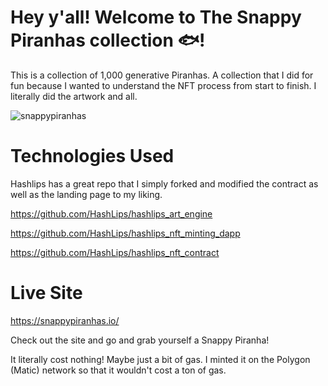 # Hey y'all! Welcome to The Snappy Piranhas collection 🐟!

This is a collection of 1,000 generative Piranhas. A collection that I did for fun because I wanted to understand the NFT process from start to finish. 
I literally did the artwork and all.

![snappypiranhas](https://user-images.githubusercontent.com/88997637/150662196-a9e1338c-d431-4406-bef7-4022db11efc9.gif)

# Technologies Used

Hashlips has a great repo that I simply forked and modified the contract as well as the landing page to my liking. 

https://github.com/HashLips/hashlips_art_engine

https://github.com/HashLips/hashlips_nft_minting_dapp

https://github.com/HashLips/hashlips_nft_contract

# Live Site

https://snappypiranhas.io/

Check out the site and go and grab yourself a Snappy Piranha!

It literally cost nothing! Maybe just a bit of gas. I minted it on the Polygon (Matic) network so that it wouldn't cost a ton of gas. 


